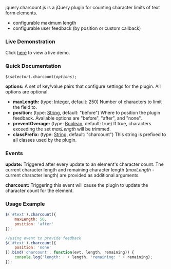 jquery.charcount.js is a jQuery plugin for counting character limits of text form elements.

* configurable maximum length
* configurable user feedback (by position or custom callback)


### Live Demonstration

Click [here](http://craigmccoy.github.com/jquery-charcount/ "craigmccoy/jquery-charcount") to view a live demo.


### Quick Documentation

<code style="display: block;">$(*selector*).charcount(*options*);</code>

**options:** A set of key/value pairs that configure settings for the plugin.  All options are optional.

* **maxLength:** (type: <a href="http://docs.jquery.com/Types#Integer" target="_blank">Integer</a>, default: 250) Number of characters to limit the field to.
* **position:** (type: <a href="http://docs.jquery.com/Types#String" target="_blank">String</a>, default: "before") Where to position the plugin feedback.  Available options are "before", "after", and "none".
* **preventOverage:** (type: <a href="http://docs.jquery.com/Types#Boolean" target="_blank">Boolean</a>, default: true) If true, characters exceeding the set *maxLength* will be trimmed.
* **classPrefix:** (type: <a href="http://docs.jquery.com/Types#String" target="_blank">String</a>, default: "charcount") This string is prefixed to all classes used by the plugin.


### Events

**update:** Triggered after every update to an element's character count.  The current character length and remaining character length (*maxLength* - current character length) are provided as additional arguments.

**charcount:** Triggering this event will cause the plugin to update the character count for the element.


### Usage Example

```javascript
$('#text').charcount({
	maxLength: 50,
	position: 'after'
});

//using event to provide feedback
$('#text').charcount({
	position: 'none'
}).bind('charcount', function(evt, length, remaining)) { 
	console.log('length: ' + length, 'remaining: ' + remaining);
});
```
